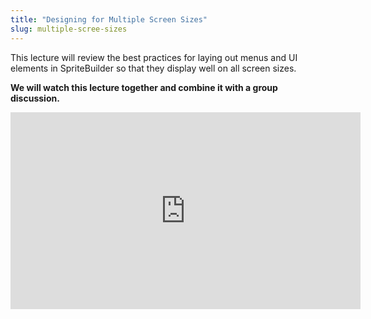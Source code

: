 ```yaml
---
title: "Designing for Multiple Screen Sizes"
slug: multiple-scree-sizes
---
```


This lecture will review the best practices for laying out menus and UI elements in SpriteBuilder so that they display well on all screen sizes.

**We will watch this lecture together and combine it with a group discussion.**

<iframe width="560" height="315" src="https://www.youtube.com/embed/_QRlxn0UQH8" frameborder="0" allowfullscreen></iframe>